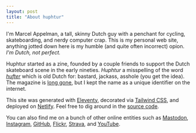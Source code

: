 ```yaml
---
layout: post
title: "About huphtur"
---
```

I'm Marcel Appelman, a tall, skinny Dutch guy with a penchant for cycling, skateboarding, and nerdy computer crap. This is my personal web site, anything jotted down here is my humble (and quite often incorrect) opion. _I'm Dutch, not perfect._

Huphtur started as a zine, founded by a couple friends to support the Dutch skateboard scene in the early nineties. _Huphtur_ a misspelling of the word [_hufter_](https://en.wiktionary.org/wiki/hufter) which is old Dutch for: bastard, jackass, asshole (you get the idea). The magazine is [long gone](https://web.archive.org/web/19970225192142/http://www.huphtur.nl/), but I kept the name as a unique identifier on the internet.

This site was generated with [Eleventy](https://www.11ty.dev/), decorated via [Tailwind CSS](https://tailwindcss.com/), and deployed on [Netlify](https://www.netlify.com/). Feel free to dig around in the [source code](https://github.com/huphtur/huphtur.nl).

You can also find me on a bunch of other online entities such as
[Mastodon](https://mastodon.social/@huphtur), 
[Instagram](https://www.instagram.com/huphtur/),
[GitHub](https://github.com/huphtur/),
[Flickr](https://www.flickr.com/photos/huphtur/),
[Strava](https://www.strava.com/athletes/huphtur),
and
[YouTube](https://www.youtube.com/@huphtur ).
